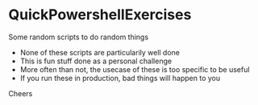 # QuickPowershellExercises
Some random scripts to do random things

* None of these scripts are particularily well done
* This is fun stuff done as a personal challenge
* More often than not, the usecase of these is too specific to be useful
* If you run these in production, bad things will happen to you

Cheers